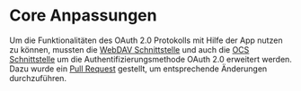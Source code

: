 # Core Anpassungen

Um die Funktionalitäten des OAuth 2.0 Protokolls mit Hilfe der App nutzen zu können, mussten die 
[WebDAV Schnittstelle](https://doc.owncloud.org/server/latest/user_manual/files/access_webdav.html) und auch die 
[OCS Schnittstelle](https://doc.owncloud.org/server/latest/developer_manual/core/ocs-share-api.html) um die Authentifizierungsmethode OAuth 2.0 erweitert werden.
Dazu wurde ein [Pull Request](https://github.com/owncloud/core/pull/26742) gestellt, um entsprechende Änderungen durchzuführen.
